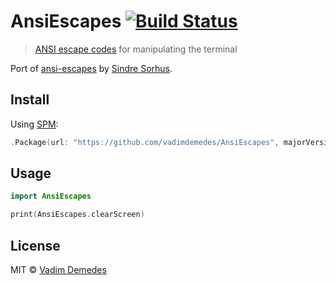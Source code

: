 # AnsiEscapes [![Build Status](https://travis-ci.org/vadimdemedes/AnsiEscapes.svg?branch=master)](https://travis-ci.org/vadimdemedes/AnsiEscapes)

> [ANSI escape codes](http://www.termsys.demon.co.uk/vtansi.htm) for manipulating the terminal

Port of [ansi-escapes](https://github.com/sindresorhus/ansi-escapes) by [Sindre Sorhus](https://github.com/sindresorhus).


## Install

Using [SPM](https://swift.org/package-manager/):

```swift
.Package(url: "https://github.com/vadimdemedes/AnsiEscapes", majorVersion: 1)
```


## Usage

```swift
import AnsiEscapes

print(AnsiEscapes.clearScreen)
```


## License

MIT © [Vadim Demedes](https://github.com/vadimdemedes)
